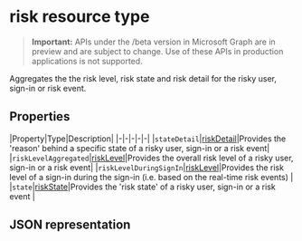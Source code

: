 # risk resource type

> **Important:** APIs under the /beta version in Microsoft Graph are in preview and are subject to change. Use of these APIs in production applications is not supported.

Aggregates the the risk level, risk state and risk detail for the risky user, sign-in or risk event.

## Properties

|Property|Type|Description|
|-|-|-|-|-|
|`stateDetail`|[riskDetail](../api/riskyusers_riskdetail.md)|Provides the 'reason' behind a specific state of a risky user, sign-in or a risk event|
|`riskLevelAggregated`|[riskLevel](../api/riskyusers_riskLevel.md)|Provides the overall risk level of a risky user, sign-in or a risk event|
|`riskLevelDuringSignIn`|[riskLevel](../api/riskyusers_riskLevel.md)|Provides the risk level of a sign-in during the sign-in (i.e. based on the real-time risk events) |
|`state`|[riskState](../api/riskyusers_riskstate.md)|Provides the 'risk state' of a risky user, sign-in or a risk event |

## JSON representation